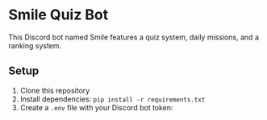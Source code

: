 # Smile Quiz Bot

This Discord bot named Smile features a quiz system, daily missions, and a ranking system.

## Setup

1. Clone this repository
2. Install dependencies: `pip install -r requirements.txt`
3. Create a `.env` file with your Discord bot token: